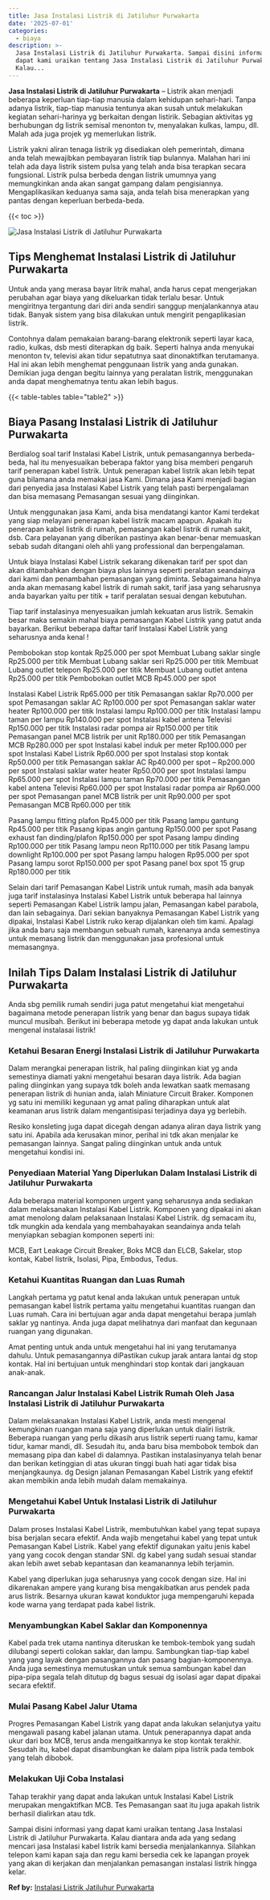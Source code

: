 ```yaml
---
title: Jasa Instalasi Listrik di Jatiluhur Purwakarta
date: '2025-07-01'
categories:
  - biaya
description: >-
  Jasa Instalasi Listrik di Jatiluhur Purwakarta. Sampai disini informasi yang
  dapat kami uraikan tentang Jasa Instalasi Listrik di Jatiluhur Purwakarta.
  Kalau...
---
```


**Jasa Instalasi Listrik di Jatiluhur Purwakarta** – Listrik akan menjadi beberapa keperluan tiap-tiap manusia dalam kehidupan sehari-hari. Tanpa adanya listrik, tiap-tiap manusia tentunya akan susah untuk melakukan kegiatan sehari-harinya yg berkaitan dengan listirik. Sebagian aktivitas yg berhubungan dg listrik semisal menonton tv, menyalakan kulkas, lampu, dll. Malah ada juga projek yg memerlukan listrik.

Listrik yakni aliran tenaga listrik yg disediakan oleh pemerintah, dimana anda telah mewajibkan pembayaran listrik tiap bulannya. Malahan hari ini telah ada daya listrik sistem pulsa yang telah anda bisa terapkan secara fungsional. Listrik pulsa berbeda dengan listrik umumnya yang memungkinkan anda akan sangat gampang dalam pengisiannya. Mengaplikasikan keduanya sama saja, anda telah bisa menerapkan yang pantas dengan keperluan berbeda-beda.

{{< toc >}}

![Jasa Instalasi Listrik di Jatiluhur Purwakarta](/images/instalasi-listrik-murah08.png)

## Tips Menghemat Instalasi Listrik di Jatiluhur Purwakarta

Untuk anda yang merasa bayar litrik mahal, anda harus cepat mengerjakan perubahan agar biaya yang dikeluarkan tidak terlalu besar. Untuk mengiritnya tergantung dari diri anda sendiri sanggup menjalankannya atau tidak. Banyak sistem yang bisa dilakukan untuk mengirit pengaplikasian listrik.

Contohnya dalam pemakaian barang-barang elektronik seperti layar kaca, radio, kulkas, dsb mesti diterapkan dg baik. Seperti halnya anda menyukai menonton tv, televisi akan tidur sepatutnya saat dinonaktifkan terutamanya. Hal ini akan lebih menghemat penggunaan listrik yang anda gunakan. Demikian juga dengan begitu lainnya yang peralatan listrik, menggunakan anda dapat menghematnya tentu akan lebih bagus.

{{< table-tables table="table2" >}}

## Biaya Pasang Instalasi Listrik di Jatiluhur Purwakarta

Berdialog soal tarif Instalasi Kabel Listrik, untuk pemasangannya berbeda-beda, hal itu menyesuaikan beberapa faktor yang bisa memberi pengaruh tarif penerapan kabel listrik. Untuk penerapan kabel listrik akan lebih tepat guna bilamana anda memakai jasa Kami. Dimana jasa Kami menjadi bagian dari penyedia jasa Instalasi Kabel Listrik yang telah pasti berpengalaman dan bisa memasang Pemasangan sesuai yang diinginkan.

Untuk menggunakan jasa Kami, anda bisa mendatangi kantor Kami terdekat yang siap melayani penerapan kabel listrik macam apapun. Apakah itu penerapan kabel listrik di rumah, pemasangan kabel listrik di rumah sakit, dsb. Cara pelayanan yang diberikan pastinya akan benar-benar memuaskan sebab sudah ditangani oleh ahli yang professional dan berpengalaman.

Untuk biaya Instalasi Kabel Listrik sekarang dikenakan tarif per spot dan akan ditambahkan dengan biaya plus lainnya seperti peralatan seandainya dari kami dan penambahan pemasangan yang diminta. Sebagaimana halnya anda akan memasang kabel listrik di rumah sakit, tarif jasa yang seharusnya anda bayarkan yaitu per titik + tarif peralatan sesuai dengan kebutuhan.

Tiap tarif instalasinya menyesuaikan jumlah kekuatan arus listrik. Semakin besar maka semakin mahal biaya pemasangan Kabel Listrik yang patut anda bayarkan. Berikut beberapa daftar tarif Instalasi Kabel Listrik yang seharusnya anda kenal !

Pembobokan stop kontak Rp25.000 per spot Membuat Lubang saklar single Rp25.000 per titik Membuat Lubang saklar seri Rp25.000 per titik Membuat Lubang outlet telepon Rp25.000 per titik Membuat Lubang outlet antena Rp25.000 per titik Pembobokan outlet MCB Rp45.000 per spot

Instalasi Kabel Listrik Rp65.000 per titik Pemasangan saklar Rp70.000 per spot Pemasangan saklar AC Rp100.000 per spot Pemasangan saklar water heater Rp100.000 per titik Instalasi lampu Rp100.000 per titik Instalasi lampu taman per lampu Rp140.000 per spot Instalasi kabel antena Televisi Rp150.000 per titik Instalasi radar pompa air Rp150.000 per titik Pemasangan panel MCB listrik per unit Rp180.000 per titik Pemasangan MCB Rp280.000 per spot Instalasi kabel induk per meter Rp100.000 per spot Instalasi Kabel Listrik Rp60.000 per spot Instalasi stop kontak Rp50.000 per titik Pemasangan saklar AC Rp40.000 per spot – Rp200.000 per spot Instalasi saklar water heater Rp50.000 per spot Instalasi lampu Rp65.000 per spot Instalasi lampu taman Rp70.000 per titik Pemasangan kabel antena Televisi Rp60.000 per spot Instalasi radar pompa air Rp60.000 per spot Pemasangan panel MCB listrik per unit Rp90.000 per spot Pemasangan MCB Rp60.000 per titik

Pasang lampu fitting plafon Rp45.000 per titik Pasang lampu gantung Rp45.000 per titik Pasang kipas angin gantung Rp150.000 per spot Pasang exhaust fan dinding/plafon Rp150.000 per spot Pasang lampu dinding Rp100.000 per titik Pasang lampu neon Rp110.000 per titik Pasang lampu downlight Rp100.000 per spot Pasang lampu halogen Rp95.000 per spot Pasang lampu sorot Rp150.000 per spot Pasang panel box spot 15 grup Rp180.000 per titik

Selain dari tarif Pemasangan Kabel Listrik untuk rumah, masih ada banyak juga tarif instalasinya Instalasi Kabel Listrik untuk beberapa hal lainnya seperti Pemasangan Kabel Listrik lampu jalan, Pemasangan kabel parabola, dan lain sebagainya. Dari sekian banyaknya Pemasangan Kabel Listrik yang dipakai, Instalasi Kabel Listrik ruko kerap dijalankan oleh tim kami. Apalagi jika anda baru saja membangun sebuah rumah, karenanya anda semestinya untuk memasang listrik dan menggunakan jasa profesional untuk memasangnya.

## Inilah Tips Dalam Instalasi Listrik di Jatiluhur Purwakarta


Anda sbg pemilik rumah sendiri juga patut mengetahui kiat mengetahui bagaimana metode penerapan listrik yang benar dan bagus supaya tidak muncul musibah. Berikut ini beberapa metode yg dapat anda lakukan untuk mengenal instalasai listrik!

### Ketahui Besaran Energi Instalasi Listrik di Jatiluhur Purwakarta

Dalam merangkai penerapan listrik, hal paling diinginkan kiat yg anda semestinya diamati yakni mengetahui besaran daya listrik. Ada bagian paling diinginkan yang supaya tdk boleh anda lewatkan saatk memasang penerapan listrik di hunian anda, ialah Miniature Circuit Braker. Komponen yg satu ini memiliki kegunaan yg amat paling diharapkan untuk alat keamanan arus listrik dalam mengantisipasi terjadinya daya yg berlebih.

Resiko konsleting juga dapat dicegah dengan adanya aliran daya listrik yang satu ini. Apabila ada kerusakan minor, perihal ini tdk akan menjalar ke pemasangan lainnya. Sangat paling diinginkan untuk anda untuk mengetahui kondisi ini.

### Penyediaan Material Yang Diperlukan Dalam Instalasi Listrik di Jatiluhur Purwakarta

Ada beberapa material komponen urgent yang seharusnya anda sediakan dalam melaksanakan Instalasi Kabel Listrik. Komponen yang dipakai ini akan amat menolong dalam pelaksanaan Instalasi Kabel Listrik. dg semacam itu, tdk mungkin ada kendala yang membahayakan seandainya anda telah menyiapkan sebagian komponen seperti ini:

MCB, Eart Leakage Circuit Breaker, Boks MCB dan ELCB, Sakelar, stop kontak, Kabel listrik, Isolasi, Pipa, Embodus, Tedus.

### Ketahui Kuantitas Ruangan dan Luas Rumah

Langkah pertama yg patut kenal anda lakukan untuk penerapan untuk pemasangan kabel listrik pertama yaitu mengetahui kuantitas ruangan dan Luas rumah. Cara ini bertujuan agar anda dapat mengetahui berapa jumlah saklar yg nantinya. Anda juga dapat melihatnya dari manfaat dan kegunaan ruangan yang digunakan.

Amat penting untuk anda untuk mengetahui hal ini yang terutamanya dahulu. Untuk pemasangannya diPastikan cukup jarak antara lantai dg stop kontak. Hal ini bertujuan untuk menghindari stop kontak dari jangkauan anak-anak.

### Rancangan Jalur Instalasi Kabel Listrik Rumah Oleh Jasa Instalasi Listrik di Jatiluhur Purwakarta

Dalam melaksanakan Instalasi Kabel Listrik, anda mesti mengenal kemungkinan ruangan mana saja yang diperlukan untuk dialiri listrik. Beberapa ruangan yang perlu dikasih arus listrik seperti ruang tamu, kamar tidur, kamar mandi, dll. Sesudah itu, anda baru bisa membobok tembok dan memasang pipa dan kabel di dalamnya. Pastikan instalasinyanya telah benar dan berikan ketinggian di atas ukuran tinggi buah hati agar tidak bisa menjangkaunya. dg Design jalanan Pemasangan Kabel Listrik yang efektif akan membikin anda lebih mudah dalam memakainya.

### Mengetahui Kabel Untuk Instalasi Listrik di Jatiluhur Purwakarta

Dalam proses Instalasi Kabel Listrik, membutuhkan kabel yang tepat supaya bisa berjalan secara efektif. Anda wajib mengetahui kabel yang tepat untuk Pemasangan Kabel Listrik. Kabel yang efektif digunakan yaitu jenis kabel yang yang cocok dengan standar SNI. dg kabel yang sudah sesuai standar akan lebih awet sebab kepantasan dan keamanannya lebih terjamin.

Kabel yang diperlukan juga seharusnya yang cocok dengan size. Hal ini dikarenakan ampere yang kurang bisa mengakibatkan arus pendek pada arus listrik. Besarnya ukuran kawat konduktor juga mempengaruhi kepada kode warna yang terdapat pada kabel listrik.

### Menyambungkan Kabel Saklar dan Komponennya

Kabel pada trek utama nantinya diteruskan ke tembok-tembok yang sudah dilubangi seperti colokan saklar, dan lampu. Sambungkan tiap-tiap kabel yang yang layak dengan pasangannya dan pasang bagian-komponennya. Anda juga semestinya memutuskan untuk semua sambungan kabel dan pipa-pipa segala telah ditutup dg bagus sesuai dg isolasi agar dapat dipakai secara efektif.

### Mulai Pasang Kabel Jalur Utama

Progres Pemasangan Kabel Listrik yang dapat anda lakukan selanjutya yaitu mengawali pasang kabel jalanan utama. Untuk penerapannya dapat anda ukur dari box MCB, terus anda mengaitkannya ke stop kontak terakhir. Sesudah itu, kabel dapat disambungkan ke dalam pipa listrik pada tembok yang telah dibobok.

### Melakukan Uji Coba Instalasi

Tahap terakhir yang dapat anda lakukan untuk Instalasi Kabel Listrik merupakan mengaktifkan MCB. Tes Pemasangan saat itu juga apakah listrik berhasil dialirkan atau tdk.

Sampai disini informasi yang dapat kami uraikan tentang Jasa Instalasi Listrik di Jatiluhur Purwakarta. Kalau diantara anda ada yang sedang mencari jasa Instalasi kabel listrik kami bersedia menjalankannya. Silahkan telepon kami kapan saja dan regu kami bersedia cek ke lapangan proyek yang akan di kerjakan dan menjalankan pemasangan instalasi listrik hingga kelar.

**Ref by:** [Instalasi Listrik Jatiluhur Purwakarta](https://id.wikipedia.org/wiki/Instalasi)
